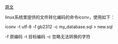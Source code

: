 

[原文](https://www.cnblogs.com/chenwenbiao/archive/2011/09/12/2174146.html)

linux系统里提供的文件转化编码的命令iconv，使用如下：
 

iconv -t utf-8 -f gb2312 -c my_database.sql > new.sql

-f 原编码
-t 目标编码
-c 忽略无法转换的字符